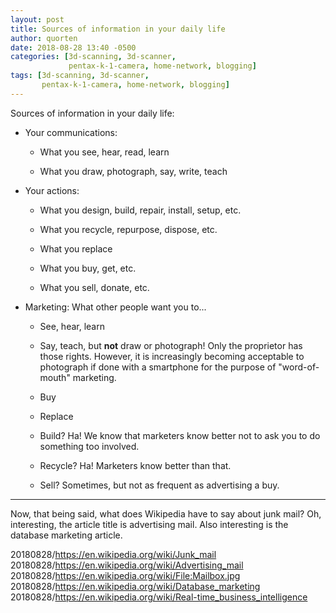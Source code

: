 ```yaml
---
layout: post
title: Sources of information in your daily life
author: quorten
date: 2018-08-28 13:40 -0500
categories: [3d-scanning, 3d-scanner,
             pentax-k-1-camera, home-network, blogging]
tags: [3d-scanning, 3d-scanner,
       pentax-k-1-camera, home-network, blogging]
---
```


Sources of information in your daily life:

* Your communications:

    * What you see, hear, read, learn

    * What you draw, photograph, say, write, teach

* Your actions:

    * What you design, build, repair, install, setup, etc.

    * What you recycle, repurpose, dispose, etc.

    * What you replace

    * What you buy, get, etc.

    * What you sell, donate, etc.

* Marketing: What other people want you to...

    * See, hear, learn

    * Say, teach, but **not** draw or photograph!  Only the proprietor
      has those rights.  However, it is increasingly becoming
      acceptable to photograph if done with a smartphone for the
      purpose of "word-of-mouth" marketing.

    * Buy

    * Replace

    * Build?  Ha!  We know that marketers know better not to ask you
      to do something too involved.

    * Recycle?  Ha!  Marketers know better than that.

    * Sell?  Sometimes, but not as frequent as advertising a buy.

----------

Now, that being said, what does Wikipedia have to say about junk mail?
Oh, interesting, the article title is advertising mail.  Also
interesting is the database marketing article.

20180828/https://en.wikipedia.org/wiki/Junk_mail
20180828/https://en.wikipedia.org/wiki/Advertising_mail
20180828/https://en.wikipedia.org/wiki/File:Mailbox.jpg
20180828/https://en.wikipedia.org/wiki/Database_marketing
20180828/https://en.wikipedia.org/wiki/Real-time_business_intelligence
